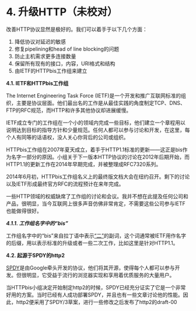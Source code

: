 # 4. 升级HTTP（未校对）

改善HTTP协议显然是极好的。我们可以着手于以下几个方面：

  1. 降低协议对延迟的敏感
  2. 修复pipelining和head of line blocking的问题
  3. 防止主机需求更多连接数量
  4. 保留所有现有的接口，内容，URI格式和结构
  5. 由IETF的HTTPbis工作组来建立

**4.1. IETF和HTTPbis工作组**

The Internet Engineering Task Force (IETF)是一个开发和推广互联网标准的组织，主要是协议层面。他们最出名的工作是从最佳实践的角度制定TCP、DNS、FTP的RFC规范，而HTTP和许多其他协议却进展缓慢。

IETF成立专门的工作组在一个小的领域内完成一些目标，他们建立一个章程用以说明达到目标的指导方针和少量规范。任何人都可以参与讨论和开发，在这里，每个人有同等的话语权，没人关心你背后的公司或组织。

HTTPbis工作组在2007年夏天成立，着手于HTTP1.1标准的更新——这正是bis作为名字一部分的原因。小组关于下一版本HTTP协议的讨论在2012年后期开始，而HTTP1.1的更新工作在2014年早期完成，并被整理成RFC7320系列。

2014年6月初，HTTPbis工作组名义上的最终版文档大会在纽约召开。<!--会议名字需要review一下-->剩下的讨论以及IETF形成最终官方RFC的流程预计在来年完成。

一些HTTP领域的权威缺席了工作组的讨论和会议。我并不想在此提及任何公司和产品，很明显，当今互联网上很多声音仿佛非常肯定，不需要这些公司参与IETF也能做得很好。

***4.1.1. 工作组名字中的“bis”***

工作组名字中的“bis”来自拉丁语中表示[“二”](http://en.wiktionary.org/wiki/bis#Latin)的副词，这个词通常被IETF用作名字的后缀，用以表示标准的升级或者一些二次工作，比如这里是针对HTTP1.1。

**4.2. 起源于SPDY的http2**

[SPDY](http://en.wikipedia.org/wiki/SPDY)是由Google牵头开发的协议，他们将其开源，使得每个人都可以参与开发。但很明显，它受益于流行的浏览器实现和享用着优质服务的大量用户。

当HTTPbis小组决定开始制定http2的时候，SPDY已经充分证实了它是一个非常好用的方案。当时已经有人成功部署SPDY，并且也有一些文章讨论他的性能。因此，http2便采用了SPDY/3草案，进行一些修改之后发布了http2的draft-00

